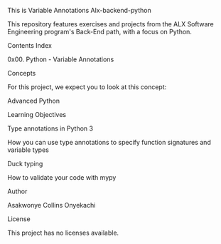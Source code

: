 This is Variable Annotations Alx-backend-python

This repository features exercises and projects from the ALX Software Engineering program's Back-End path, with a focus on Python.

Contents Index

0x00. Python - Variable Annotations

Concepts

For this project, we expect you to look at this concept:

Advanced Python

Learning Objectives

Type annotations in Python 3

How you can use type annotations to specify function signatures and variable types

Duck typing

How to validate your code with mypy

Author

Asakwonye Collins Onyekachi

License

This project has no licenses available.
